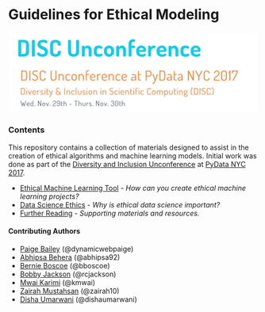 # Guidelines for Ethical Modeling

![](data/disc_logo.JPG)

### Contents
This repository contains a collection of materials designed to assist in the creation of ethical algorithms and machine learning models. Initial work was done as part of the [Diversity and Inclusion Unconference](https://pydata.org/nyc2017/diversity-inclusion/disc-unconference-2017/) at [PyData NYC 2017](https://pydata.org/nyc2017/).

* [Ethical Machine Learning Tool](EthicalAlgorithmTool.md) - *How can you create ethical machine learning projects?*
* [Data Science Ethics](DataScienceEthics.md) - *Why is ethical data science important?*
* [Further Reading](references.md) - *Supporting materials and resources.*

#### Contributing Authors

* [Paige Bailey](http://www.github.com/dynamicwebpaige) (@dynamicwebpaige)
* [Abhipsa Behera](http://www.github.com/abhipsa92) (@abhipsa92)
* [Bernie Boscoe](http://www.github.com/bboscoe) (@bboscoe)
* [Bobby Jackson](http://www.github.com/rcjackson) (@rcjackson)
* [Mwai Karimi](http://www.github.com/kmwai) (@kmwai)
* [Zairah Mustahsan](http://www.github.com/zairah10) (@zairah10)
* [Disha Umarwani](http://www.github.com/dishaumarwani) (@dishaumarwani)
